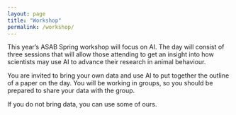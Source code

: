 ```yaml
---
layout: page
title: "Workshop"
permalink: /workshop/
---
```

<p>This year’s ASAB Spring workshop will focus on AI. The day will consist of three sessions that will allow those attending to get an insight into how scientists may use AI to advance their research in animal behaviour. </p>

<p>You are invited to bring your own data and use AI to put together the outline of a paper on the day. You will be working in groups, so you should be prepared to share your data with the group. </p>

<p>If you do not bring data, you can use some of ours. </p>
